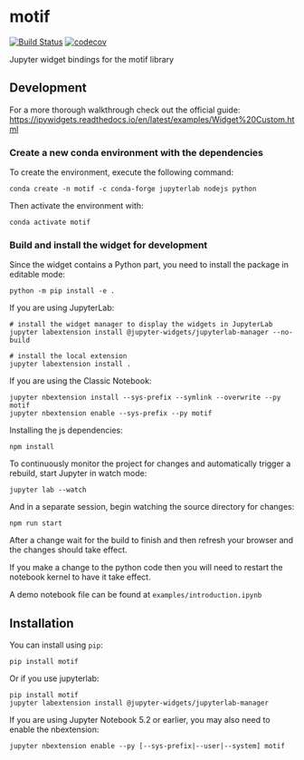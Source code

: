 
# motif

[![Build Status](https://travis-ci.org/Cylynx/motif.svg?branch=master)](https://travis-ci.org/Cylynx/motif)
[![codecov](https://codecov.io/gh/Cylynx/motif/branch/master/graph/badge.svg)](https://codecov.io/gh/Cylynx/motif)

Jupyter widget bindings for the motif library

## Development

For a more thorough walkthrough check out the official guide: 
https://ipywidgets.readthedocs.io/en/latest/examples/Widget%20Custom.html

### Create a new conda environment with the dependencies

To create the environment, execute the following command:

```
conda create -n motif -c conda-forge jupyterlab nodejs python
```

Then activate the environment with:

```
conda activate motif
```

### Build and install the widget for development

Since the widget contains a Python part, you need to install the package in editable mode:

```
python -m pip install -e .
```

If you are using JupyterLab:

```
# install the widget manager to display the widgets in JupyterLab
jupyter labextension install @jupyter-widgets/jupyterlab-manager --no-build

# install the local extension
jupyter labextension install .
```

If you are using the Classic Notebook:

```
jupyter nbextension install --sys-prefix --symlink --overwrite --py motif
jupyter nbextension enable --sys-prefix --py motif
```

Installing the js dependencies:

```
npm install
```

To continuously monitor the project for changes and automatically trigger a rebuild, start Jupyter in watch mode:

```
jupyter lab --watch
```

And in a separate session, begin watching the source directory for changes:

```
npm run start
```

After a change wait for the build to finish and then refresh your browser and the changes should take effect.  

If you make a change to the python code then you will need to restart the notebook kernel to have it take effect.

A demo notebook file can be found at `examples/introduction.ipynb`


## Installation

You can install using `pip`:

```
pip install motif
```

Or if you use jupyterlab:

```
pip install motif
jupyter labextension install @jupyter-widgets/jupyterlab-manager
```

If you are using Jupyter Notebook 5.2 or earlier, you may also need to enable
the nbextension:
```
jupyter nbextension enable --py [--sys-prefix|--user|--system] motif
```
